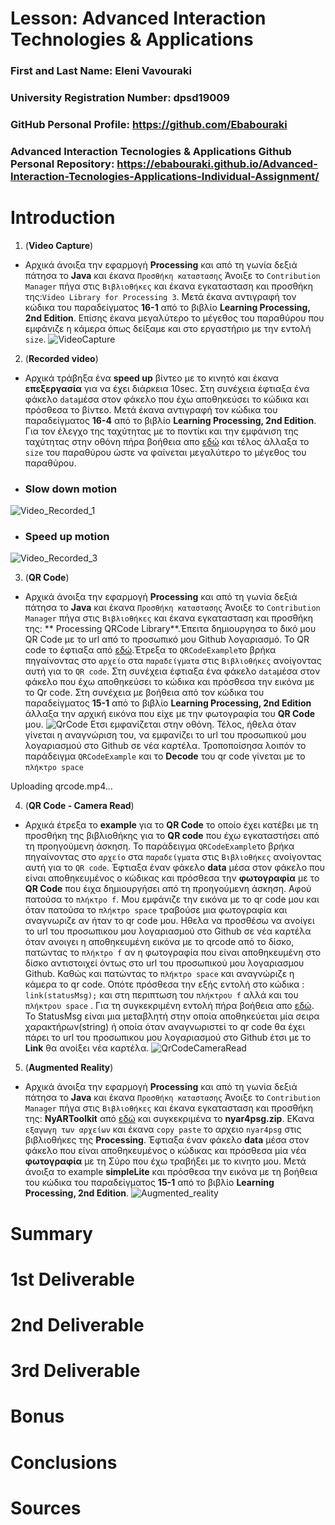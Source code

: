 # Lesson: Advanced Interaction Technologies & Applications

### First and Last Name: Eleni Vavouraki
### University Registration Number: dpsd19009
### GitHub Personal Profile: https://github.com/Ebabouraki 
### Advanced Interaction Tecnologies & Applications Github Personal Repository: https://ebabouraki.github.io/Advanced-Interaction-Tecnologies-Applications-Individual-Assignment/ 

# Introduction
1. (**Video Capture**)
- Αρχικά άνοιξα την εφαρμογή **Processing** και από τη γωνία δεξιά πάτησα το **Java** και έκανα `Προσθήκη καταστασης` Άνοιξε το `Contribution Manager` πήγα στις `Βιβλιοθήκες` και έκανα εγκατασταση και προσθήκη της:`Video Library for Processing 3`. Μετά έκανα αντιγραφή τον κώδικα του παραδείγματος **16-1** από το βιβλίο **Learning Processing, 2nd Edition**. Επίσης έκανα μεγαλύτερο το μέγεθος του παραθύρου που εμφάνιζε η κάμερα όπως δείξαμε και στο εργαστήριο με την εντολή `size`. 
![VideoCapture](https://user-images.githubusercontent.com/100956280/198410907-de0b8f3c-207f-4637-aba8-c2c14d5cb26a.png)



2. (**Recorded video**)
- Αρχικά τράβηξα ένα **speed up** βίντεο με το κινητό και έκανα **επεξεργασία** για να έχει διάρκεια 10sec. Στη συνέχεια έφτιαξα ένα φάκελο `data`μέσα στον φάκελο που έχω αποθηκεύσει το κώδικα και πρόσθεσα το βίντεο. Μετά έκανα αντιγραφή τον κώδικα του παραδείγματος **16-4** από το βιβλίο **Learning Processing, 2nd Edition**. Για τον έλεγχο της ταχύτητας με το ποντίκι και την εμφάνιση της ταχύτητας στην οθόνη πήρα βοήθεια απο [εδώ](https://forum.processing.org/one/topic/video-playback-and-mouse-x-y-cordinate-question.html)  και τέλος άλλαξα το `size` του παραθύρου ώστε να φαίνεται μεγαλύτερο το μέγεθος του παραθύρου.
- ### Slow down motion
![Video_Recorded_1](https://user-images.githubusercontent.com/100956280/198410930-9154c4d8-a93f-4311-b0ed-39d3f34892f6.png)
- ### Speed up motion
![Video_Recorded_3](https://user-images.githubusercontent.com/100956280/198410944-cc6bc2c4-fd8d-40e8-a191-444378c4c32a.png)

3. (**QR Code**)
- Αρχικά άνοιξα την εφαρμογή **Processing** και από τη γωνία δεξιά πάτησα το **Java** και έκανα `Προσθήκη καταστασης` Άνοιξε το `Contribution Manager` πήγα στις `Βιβλιοθήκες` και έκανα εγκατασταση και προσθήκη της: ** Processing QRCode Library**.Έπειτα δημιουργησα το δικό μου QR Code με το url από το προσωπικό μου Github λογαριασμό. Το QR code το έφτιαξα από [εδώ](https://www.qrcode-monkey.com/).Έτρεξα το `QRCodeExample`το βρήκα πηγαίνοντας στο `αρχείο` στα `παραδείγματα` στις `Βιβλιοθήκες` ανοίγοντας αυτή για το `QR code`.
Στη συνέχεια έφτιαξα ένα φάκελο `data`μέσα στον φάκελο που έχω αποθηκεύσει το κώδικα και πρόσθεσα την εικόνα με το Qr code. Στη συνέχεια με βοήθεια από τον κώδικα του παραδείγματος **15-1** από το βιβλίο **Learning Processing, 2nd Edition**  άλλαξα την αρχική εικόνα που είχε με την φωτογραφία του **QR Code** μου. 
![QrCode](https://user-images.githubusercontent.com/100956280/198411027-800d53b5-9206-41c4-b914-d9d9f0e145ca.png)
Ετσι εμφανίζεται στην οθόνη. Τέλος, ήθελα όταν γίνεται η αναγνώριση του, να εμφανίζει το url του προσωπικού μου λογαριασμού στο Github σε νέα καρτέλα. Τροποποίσησα λοιπόν το παράδειγμα `QRCodeExample` και το **Decode** του qr code γίνεται με το `πλήκτρο space`

Uploading qrcode.mp4…




4. (**QR Code - Camera Read**)
- Αρχικά έτρεξα το **example** για το **QR Code** το οποίο έχει κατέβει με τη προσθήκη της βιβλιοθήκης για το **QR code** που έχω εγκαταστήσει από τη προηγούμενη άσκηση. Το παράδειγμα `QRCodeExample`το βρήκα πηγαίνοντας στο `αρχείο` στα `παραδείγματα` στις `Βιβλιοθήκες` ανοίγοντας αυτή για το `QR code`. Έφτιαξα έναν φάκελο **data** μέσα στον φάκελο που είναι αποθηκευμένος ο κώδικας και πρόσθεσα την **φωτογραφία** με το **QR Code** που έιχα δημιουργήσει από τη προηγούμενη άσκηση. Αφού πατούσα το `πλήκτρο f`. Μου εμφάνιζε την εικόνα με το qr code μου και όταν πατούσα το `πλήκτρο space` τραβούσε μια φωτογραφία και αναγνωριζε αν ήταν το qr code μου. Ηθελα να προσθέσω να ανοίγει το url του προσωπικου μου λογαριασμού στο Github σε νέα καρτέλα όταν ανοιγει η αποθηκευμένη εικόνα με το qrcode από το δίσκο, πατώντας το `πλήκτρο f` αν η φωτογραφία που είναι αποθηκευμένη στο δίσκο αντιστοιχεί όντως στο url του προσωπικού μου λογαριασμου Github. Καθώς και πατώντας το `πλήκτρο space` και αναγνώριζε η κάμερα το qr code. Οπότε πρόσθεσα την εξής εντολή στο κώδικα :` link(statusMsg);` και στη περιπτωση του `πλήκτρου f`  αλλά και του `πλήκτρου space` . Για τη συγκεκριμένη εντολή πήρα βοήθεια απο [εδώ](https://processing.org/examples/embeddedlinks.html). Το StatusMsg είναι μια μεταβλητή στην οποία αποθηκεύεται μία σειρα χαρακτήρων(string) ή οποία όταν αναγνωριστεί το qr code θα έχει πάρει το url του προσωπικου μου λογαριασμού στο Github έτσι με το **Link** θα ανοίξει νέα καρτέλα.
![QrCodeCameraRead](https://user-images.githubusercontent.com/100956280/198411037-7df52f73-6202-4fa1-89a9-2b4220316dcd.png)


5. (**Augmented Reality**)
- Αρχικά άνοιξα την εφαρμογή **Processing** και από τη γωνία δεξιά πάτησα το **Java** και έκανα `Προσθήκη καταστασης` Άνοιξε το `Contribution Manager` πήγα στις `Βιβλιοθήκες` και έκανα εγκατασταση και προσθήκη της: **NyARToolkit** από [εδώ](https://github.com/nyatla/NyARToolkit-for-Processing/releases) και συγκεκριμένα το **nyar4psg.zip**. ΕΚανα `εξαγωγη των αρχείων` και έκανα `copy paste` το αρχειο `nyar4psg` στις βιβλιοθήκες της **Processing**.  Έφτιαξα έναν φάκελο **data** μέσα στον φάκελο που είναι αποθηκευμένος ο κώδικας και πρόσθεσα μία νέα  **φωτογραφία** με τη Σύρο που έχω τραβήξει με το κινητο μου. Μετά άνοιξα το example **simpleLite** και πρόσθεσα την εικόνα με τη βοήθεια του κώδικα του παραδείγματος **15-1** από το βιβλίο **Learning Processing, 2nd Edition**.
![Augmented_reality](https://user-images.githubusercontent.com/100956280/198411054-156eb99f-ff10-43c4-9b26-ff9ee09b7ab8.png)


# Summary


# 1st Deliverable


# 2nd Deliverable


# 3rd Deliverable 


# Bonus 


# Conclusions


# Sources
